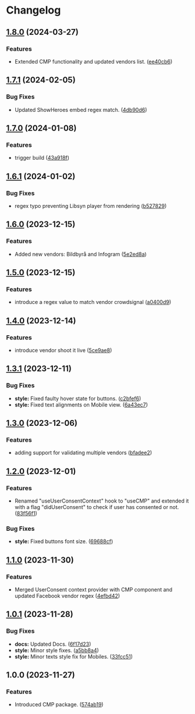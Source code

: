# Changelog

## [1.8.0](https://github.com/gotamedia/cmp/compare/v1.7.1...v1.8.0) (2024-03-27)


### Features

* Extended CMP functionality and updated vendors list. ([ee40cb6](https://github.com/gotamedia/cmp/commit/ee40cb62ca581a4022cd7c80b07de47af5953d59))

## [1.7.1](https://github.com/gotamedia/cmp/compare/v1.7.0...v1.7.1) (2024-02-05)


### Bug Fixes

* Updated ShowHeroes embed regex match. ([4db90d6](https://github.com/gotamedia/cmp/commit/4db90d62418944548e4e55b3028e4232672fedd8))

## [1.7.0](https://github.com/gotamedia/cmp/compare/v1.6.1...v1.7.0) (2024-01-08)


### Features

* trigger build ([43a918f](https://github.com/gotamedia/cmp/commit/43a918fc18c28463301a36ef1e726103bd14019c))

## [1.6.1](https://github.com/gotamedia/cmp/compare/v1.6.0...v1.6.1) (2024-01-02)


### Bug Fixes

* regex typo preventing Libsyn player from rendering ([b527829](https://github.com/gotamedia/cmp/commit/b527829dc3ad6a2bb771542fe753734d9c6f0a78))

## [1.6.0](https://github.com/gotamedia/cmp/compare/v1.5.0...v1.6.0) (2023-12-15)


### Features

* Added new vendors: Bildbyrå and Infogram ([5e2ed8a](https://github.com/gotamedia/cmp/commit/5e2ed8a7a220ed64408dcb4c21c5c6a19dbb0b13))

## [1.5.0](https://github.com/gotamedia/cmp/compare/v1.4.0...v1.5.0) (2023-12-15)


### Features

* introduce a regex value to match vendor crowdsignal ([a0400d9](https://github.com/gotamedia/cmp/commit/a0400d983d1719aa11a13ce998aca656a7b0e1c2))

## [1.4.0](https://github.com/gotamedia/cmp/compare/v1.3.1...v1.4.0) (2023-12-14)


### Features

* introduce vendor shoot it live ([5ce9ae8](https://github.com/gotamedia/cmp/commit/5ce9ae837ec697813041d1fd49be0c569e6e2238))

## [1.3.1](https://github.com/gotamedia/cmp/compare/v1.3.0...v1.3.1) (2023-12-11)


### Bug Fixes

* **style:** Fixed faulty hover state for buttons. ([c2bfef6](https://github.com/gotamedia/cmp/commit/c2bfef68c5edd3bfb8bd93e1d5340b035dcaf984))
* **style:** Fixed text alignments on Mobile view. ([6a43ec7](https://github.com/gotamedia/cmp/commit/6a43ec75f9600797233c5c3a69c682293533c933))

## [1.3.0](https://github.com/gotamedia/cmp/compare/v1.2.0...v1.3.0) (2023-12-06)


### Features

* adding support for validating multiple vendors ([bfadee2](https://github.com/gotamedia/cmp/commit/bfadee2716877701b1873bc137e648c9addd325d))

## [1.2.0](https://github.com/gotamedia/cmp/compare/v1.1.0...v1.2.0) (2023-12-01)


### Features

* Renamed "useUserConsentContext" hook to "useCMP" and extended it with a flag "didUserConsent" to check if user has consented or not. ([83f56f1](https://github.com/gotamedia/cmp/commit/83f56f12e3a97b76dc9f1e5231998de0058ee6cd))


### Bug Fixes

* **style:** Fixed buttons font size. ([69688cf](https://github.com/gotamedia/cmp/commit/69688cf66f40a20cbaa2cfb8d3b0b2a3934855f7))

## [1.1.0](https://github.com/gotamedia/cmp/compare/v1.0.1...v1.1.0) (2023-11-30)


### Features

* Merged UserConsent context provider with CMP component and updated Facebook vendor regex ([4efbd42](https://github.com/gotamedia/cmp/commit/4efbd429838cd6f981767bb8725b204c93b7a873))

## [1.0.1](https://github.com/gotamedia/cmp/compare/v1.0.0...v1.0.1) (2023-11-28)


### Bug Fixes

* **docs:** Updated Docs. ([6f17d23](https://github.com/gotamedia/cmp/commit/6f17d2309833de50fb5c31de4105444cafeffc1d))
* **style:** Minor style fixes. ([a5bb8a4](https://github.com/gotamedia/cmp/commit/a5bb8a41535b58342fe6e0e4b6387fd0fa91abc6))
* **style:** Minor texts style fix for Mobiles. ([33fcc51](https://github.com/gotamedia/cmp/commit/33fcc51a39901b3a42368da0d9bbbdbbe6f56101))

## 1.0.0 (2023-11-27)


### Features

* Introduced CMP package. ([574ab19](https://github.com/gotamedia/cmp/commit/574ab19e07b1eafb7309b715fa6126f686196306))
